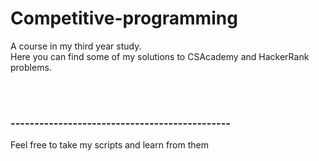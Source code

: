 # Competitive-programming

A course in my third year study.<br>
Here you can find some of my solutions to CSAcademy and HackerRank problems.

<br>
<br>

### ----------------------------------------------
Feel free to take my scripts and learn from them
